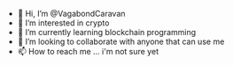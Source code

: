 - 👋 Hi, I’m @VagabondCaravan
- 👀 I’m interested in crypto
- 🌱 I’m currently learning blockchain programming
- 💞️ I’m looking to collaborate with anyone that can use me
- 📫 How to reach me ... i'm not sure yet

<!---
VagabondCaravan/VagabondCaravan is a ✨ special ✨ repository because its `README.md` (this file) appears on your GitHub profile.
You can click the Preview link to take a look at your changes.
--->
